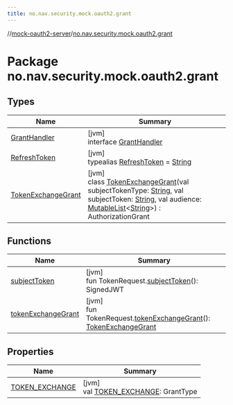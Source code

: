 ```yaml
---
title: no.nav.security.mock.oauth2.grant
---
```

//[mock-oauth2-server](../../index.html)/[no.nav.security.mock.oauth2.grant](index.html)



# Package no.nav.security.mock.oauth2.grant



## Types


| Name | Summary |
|---|---|
| [GrantHandler](-grant-handler/index.html) | [jvm]<br>interface [GrantHandler](-grant-handler/index.html) |
| [RefreshToken](index.html#-1134906885%2FClasslikes%2F863300109) | [jvm]<br>typealias [RefreshToken](index.html#-1134906885%2FClasslikes%2F863300109) = [String](https://kotlinlang.org/api/latest/jvm/stdlib/kotlin/-string/index.html) |
| [TokenExchangeGrant](-token-exchange-grant/index.html) | [jvm]<br>class [TokenExchangeGrant](-token-exchange-grant/index.html)(val subjectTokenType: [String](https://kotlinlang.org/api/latest/jvm/stdlib/kotlin/-string/index.html), val subjectToken: [String](https://kotlinlang.org/api/latest/jvm/stdlib/kotlin/-string/index.html), val audience: [MutableList](https://kotlinlang.org/api/latest/jvm/stdlib/kotlin.collections/-mutable-list/index.html)&lt;[String](https://kotlinlang.org/api/latest/jvm/stdlib/kotlin/-string/index.html)&gt;) : AuthorizationGrant |


## Functions


| Name | Summary |
|---|---|
| [subjectToken](subject-token.html) | [jvm]<br>fun TokenRequest.[subjectToken](subject-token.html)(): SignedJWT |
| [tokenExchangeGrant](token-exchange-grant.html) | [jvm]<br>fun TokenRequest.[tokenExchangeGrant](token-exchange-grant.html)(): [TokenExchangeGrant](-token-exchange-grant/index.html) |


## Properties


| Name | Summary |
|---|---|
| [TOKEN_EXCHANGE](-t-o-k-e-n_-e-x-c-h-a-n-g-e.html) | [jvm]<br>val [TOKEN_EXCHANGE](-t-o-k-e-n_-e-x-c-h-a-n-g-e.html): GrantType |

